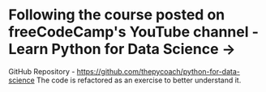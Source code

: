 # Following the course posted on freeCodeCamp's YouTube channel - Learn Python for Data Science ->
GitHub Repository - https://github.com/thepycoach/python-for-data-science
The code is refactored as an exercise to better understand it.
